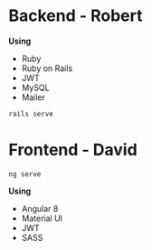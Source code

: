 # Backend - Robert

**Using**

- Ruby
- Ruby on Rails
- JWT
- MySQL
- Mailer

```
rails serve
```

# Frontend - David

```
ng serve
```

**Using**

- Angular 8
- Material UI
- JWT
- SASS
